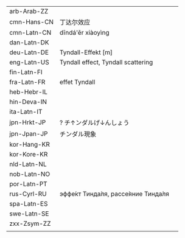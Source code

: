 | | | |
|-|-|-|
| arb-Arab-ZZ |  |  |
| cmn-Hans-CN | 丁达尔效应 |  |
| cmn-Latn-CN | dīndá'ěr xiàoyìng |  |
| dan-Latn-DK |  |  |
| deu-Latn-DE | Tyndall-Effekt [m] |  |
| eng-Latn-US | Tyndall effect, Tyndall scattering |  |
| fin-Latn-FI |  |  |
| fra-Latn-FR | effet Tyndall |  |
| heb-Hebr-IL |  |  |
| hin-Deva-IN |  |  |
| ita-Latn-IT |  |  |
| jpn-Hrkt-JP | ? チ↑ンダルげ↓んしょう |  |
| jpn-Jpan-JP | チンダル現象 |  |
| kor-Hang-KR |  |  |
| kor-Kore-KR |  |  |
| nld-Latn-NL |  |  |
| nob-Latn-NO |  |  |
| por-Latn-PT |  |  |
| rus-Cyrl-RU | эффе́кт Тинда́ля, рассе́яние Тинда́ля |  |
| spa-Latn-ES |  |  |
| swe-Latn-SE |  |  |
| zxx-Zsym-ZZ |  |  |
|  |  |  |
